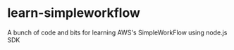 learn-simpleworkflow
====================

A bunch of code and bits for learning AWS's SimpleWorkFlow using node.js SDK
